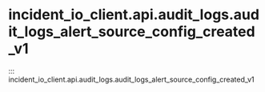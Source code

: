 # incident_io_client.api.audit_logs.audit_logs_alert_source_config_created_v1

::: incident_io_client.api.audit_logs.audit_logs_alert_source_config_created_v1